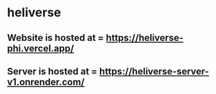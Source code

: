 # heliverse

## Website is hosted at = https://heliverse-phi.vercel.app/
## Server is hosted at = https://heliverse-server-v1.onrender.com/
